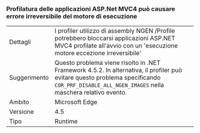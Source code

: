 ### <a name="profiling-aspnet-mvc4-apps-can-lead-to-fatal-execution-engine-error"></a>Profilatura delle applicazioni ASP.Net MVC4 può causare errore irreversibile del motore di esecuzione

|   |   |
|---|---|
|Dettagli|I profiler utilizzo di assembly NGEN /Profile potrebbero bloccarsi applicazioni ASP.NET MVC4 profilate all'avvio con un 'esecuzione motore eccezione irreversibile'|
|Suggerimento|Questo problema viene risolto in .NET Framework 4.5.2. In alternativa, il profiler può evitare questo problema specificando <code>COR_PRF_DISABLE_ALL_NGEN_IMAGES</code> nella maschera relativo evento.|
|Ambito|Microsoft Edge|
|Versione|4.5|
|Tipo|Runtime|

